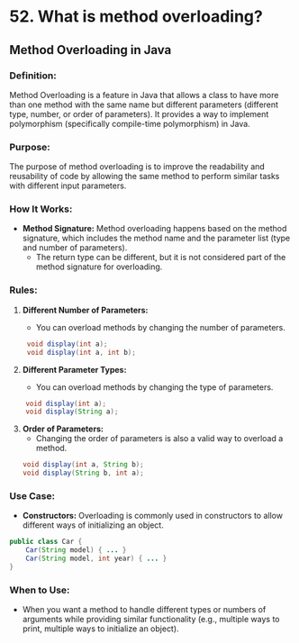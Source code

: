 # 52. What is method overloading?


## Method Overloading in Java

### Definition:
Method Overloading is a feature in Java that allows a class to have more than one method with the same name but different parameters (different type, number, or order of parameters). It provides a way to implement polymorphism (specifically compile-time polymorphism) in Java.

### Purpose:
The purpose of method overloading is to improve the readability and reusability of code by allowing the same method to perform similar tasks with different input parameters.

### How It Works:
- **Method Signature:** Method overloading happens based on the method signature, which includes the method name and the parameter list (type and number of parameters).
  - The return type can be different, but it is not considered part of the method signature for overloading.

### Rules:
1. **Different Number of Parameters:**
   - You can overload methods by changing the number of parameters.

   ```java
    void display(int a);
    void display(int a, int b);
    ```
2. **Different Parameter Types:**
   - You can overload methods by changing the type of parameters.

  ```java
      void display(int a);
      void display(String a);
  ```
   
3. **Order of Parameters:**
   - Changing the order of parameters is also a valid way to overload a method.
    ```java
    void display(int a, String b);
    void display(String b, int a);

    ```

### Use Case:
- **Constructors:** Overloading is commonly used in constructors to allow different ways of initializing an object.
```java
public class Car {
    Car(String model) { ... }
    Car(String model, int year) { ... }
}

```

### When to Use:
- When you want a method to handle different types or numbers of arguments while providing similar functionality (e.g., multiple ways to print, multiple ways to initialize an object).

